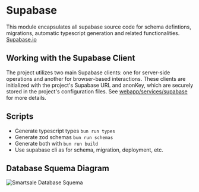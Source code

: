 # Supabase 

This module encapsulates all supabase source code for schema defintions, migrations, automatic typescript generation and related functionalities. [Supabase.io](https://supabase.io/)

## Working with the Supabase Client

The project utilizes two main Supabase clients: one for server-side operations and another for browser-based interactions. These clients are initialized with the project's Supabase URL and anonKey, which are securely stored in the project's configuration files. See [webapp/services/supabase](https://github.com/smartevm/smartevm/blob/main/apps/webapp/services/supabase) for more details.

## Scripts

- Generate typescript types `bun run types`
- Generate zod schemas `bun run schemas`
- Generate both with `bun run build`
- Use supabase cli as for schema, migration, deployment, etc.

## Database Squema Diagram

![Smartsale Database Squema](https://www.mermaidchart.com/raw/f968e54d-a92f-4dd1-b5e1-67f6d97ea0d4?theme=light&version=v0.1&format=svg)
